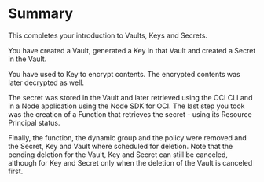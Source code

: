 # Summary

This completes your introduction to Vaults, Keys and Secrets. 

You have created a Vault, generated a Key in that Vault and created a Secret in the Vault.

You have used to Key to encrypt contents. The encrypted contents was later decrypted as well.

The secret was stored in the Vault and later retrieved using the OCI CLI and in a Node application using the Node SDK for OCI. The last step you took was the creation of a Function that retrieves the secret - using its Resource Principal status.  

Finally, the function, the dynamic group and the policy were removed and the Secret, Key and Vault where scheduled for deletion. Note that the pending deletion for the Vault, Key and Secret can still be canceled, although for Key and Secret only when the deletion of the Vault is canceled first.